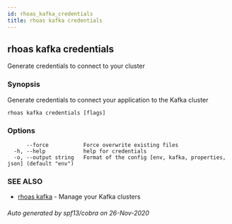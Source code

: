 ```yaml
---
id: rhoas_kafka_credentials
title: rhoas kafka credentials
---
```

## rhoas kafka credentials

Generate credentials to connect to your cluster

### Synopsis

Generate credentials to connect your application to the Kafka cluster

```
rhoas kafka credentials [flags]
```

### Options

```
      --force           Force overwrite existing files
  -h, --help            help for credentials
  -o, --output string   Format of the config [env, kafka, properties, json] (default "env")
```

### SEE ALSO

* [rhoas kafka](rhoas_kafka.md)	 - Manage your Kafka clusters

###### Auto generated by spf13/cobra on 26-Nov-2020
